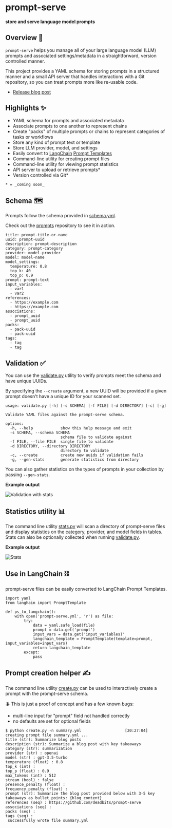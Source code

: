 # prompt-serve
**store and serve language model prompts**

## Overview 📖
`prompt-serve` helps you manage all of your large language model (LLM) prompts and associated settings/metadata in a straightforward, version controlled manner. 

This project provides a YAML schema for storing prompts in a structured manner and a small API server that handles interactions with a Git repository, so you can treat prompts more like re-usable code. 

* [Release blog post](https://deadbits.substack.com/p/the-prompt-serve-schema)

## Highlights ✨
* YAML schema for prompts and associated metadata
* Associate prompts to one another to represent chains
* Create "packs" of multiple prompts or chains to represent categories of tasks or workflows
* Store any kind of prompt text or template
* Store LLM provider, model, and settings
* Easily convert to [LangChain](https://github.com/hwcase17/langchain) [Prompt Templates](https://python.langchain.com/docs/modules/model_io/prompts/prompt_templates/)
* Command-line utility for creating prompt files
* Command-line utility for viewing prompt statistics
* API server to upload or retrieve prompts*
* Version controlled via Git*

`* = _coming soon_`

## Schema 🗺️
Prompts follow the schema provided in [schema.yml](schema.yml). 

Check out the [prompts](prompts/) repository to see it in action. 

```
title: prompt-title-or-name
uuid: prompt-uuid
description: prompt-description
category: prompt-category
provider: model-provider
model: model-name
model_settings:
  temperature: 0.8
  top_k: 40
  top_p: 0.9
prompt: prompt-text
input_variables:
  - var1
  - var2
references:
  - https://example.com
  - https://example.com
associations:
  - prompt_uuid
  - prompt_uuid
packs:
  - pack-uuid
  - pack-uuid
tags:
  - tag
  - tag
```

## Validation ✅
You can use the [validate.py](validate.py) utility to verify prompts meet the schema and have unique UUIDs. 

By specifying the `--create` argument, a new UUID will be provided if a given prompt doesn't have a unique ID for your scanned set.

```
usage: validate.py [-h] [-s SCHEMA] [-f FILE] [-d DIRECTORY] [-c] [-g]

Validate YAML files against the prompt-serve schema.

options:
  -h, --help            show this help message and exit
  -s SCHEMA, --schema SCHEMA
                        schema file to validate against
  -f FILE, --file FILE  single file to validate
  -d DIRECTORY, --directory DIRECTORY
                        directory to validate
  -c, --create          create new uuids if validation fails
  -g, --gen-stats       generate statistics from directory

```

You can also gather statistics on the types of prompts in your collection by passing `--gen-stats`.

**Example output**

![Validation with stats](/assets/validate-with-stats.png)

## Statistics utility 📊
The command line utility [stats.py](stats.py) will scan a directory of prompt-serve files and display statistics on the category, provider, and model fields in tables. 
Stats can also be optionally collected when running [validate.py](validate.py).

**Example output**

![Stats](/assets/stats-cli.png)

## Use in LangChain ⛓️
prompt-serve files can be easily converted to LangChain Prompt Templates.

```
import yaml
from langhain import PromptTemplate

def ps_to_langchain():
    with open('prompt-serve.yml', 'r') as file:
        try:
            data = yaml.safe_load(file)
            prompt = data.get('prompt')
            input_vars = data.get('input_variables)'
            langchain_template = PromptTemplate(template=prompt, input_variables=input_vars)
            return langchain_template
        except:
            pass
```

## Prompt creation helper ✍️
The command line utility [create.py](create.py) can be used to interactively create a prompt with the prompt-serve schema. 

🪲 This is just a proof of concept and has a few known bugs:
* multi-line input for "prompt" field not handled correctly
* no defaults are set for optional fields

```
$ python create.py -n summary.yml                   [20:27:04]
creating prompt file summary.yml ...
title (str): Summarize blog posts
description (str): Summarize a blog post with key takeaways
category (str): summarization
provider (str) : openai
model (str) : gpt-3.5-turbo
temperature (float) : 0.8
top_k (int) : 
top_p (float) : 0.9
max_tokens (int) : 512
stream (bool) : false
presence_penalty (float) : 
frequency_penalty (float) : 
prompt (str): Summarize the blog post provided below with 3-5 key takeaways as bullet points: {blog_content}
references (seq) : https://github.com/deadbits/prompt-serve
associations (seq) : 
packs (seq) : 
tags (seq) : 
 successfully wrote file summary.yml
```
